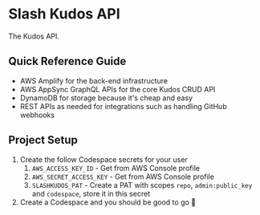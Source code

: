 # Slash Kudos API

The Kudos API.

## Quick Reference Guide

- AWS Amplify for the back-end infrastructure
- AWS AppSync GraphQL APIs for the core Kudos CRUD API
- DynamoDB for storage because it's cheap and easy
- REST APIs as needed for integrations such as handling GitHub webhooks

## Project Setup

1. Create the follow Codespace secrets for your user
   1. `AWS_ACCESS_KEY_ID` - Get from AWS Console profile
   2. `AWS_SECRET_ACCESS_KEY` - Get from AWS Console profile
   3. `SLASHKUDOS_PAT` - Create a PAT with scopes `repo`, `admin:public_key` and `codespace`, store it in this secret
2. Create a Codespace and you should be good to go 🚀
